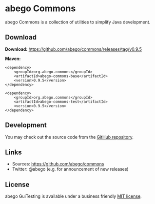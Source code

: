 # abego Commons

abego Commons is a collection of utilities to simplify Java development.

## Download

__Download:__ https://github.com/abego/commons/releases/tag/v0.9.5

__Maven:__

```
<dependency>
    <groupId>org.abego.commons</groupId>
    <artifactId>abego-commons-base</artifactId>
    <version>0.9.5</version>
</dependency>
```

```
<dependency>
    <groupId>org.abego.commons</groupId>
    <artifactId>abego-commons-test</artifactId>
    <version>0.9.5</version>
</dependency>
```

## Development

You may check out the source code from the [GitHub repository](https://github.com/abego/commons).

## Links

- Sources: https://github.com/abego/commons
- Twitter: @abego (e.g. for announcement of new releases)

## License

abego GuiTesting is available under a business friendly [MIT license](https://www.abego-software.de/legal/mit-license.html).
